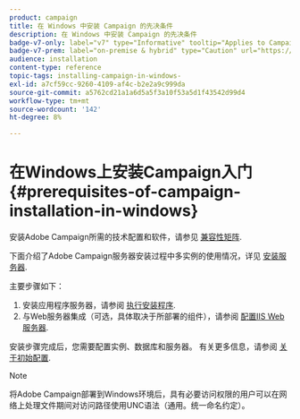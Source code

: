 ```yaml
---
product: campaign
title: 在 Windows 中安装 Campaign 的先决条件
description: 在 Windows 中安装 Campaign 的先决条件
badge-v7-only: label="v7" type="Informative" tooltip="Applies to Campaign Classic v7 only"
badge-v7-prem: label="on-premise & hybrid" type="Caution" url="https://experienceleague.adobe.com/docs/campaign-classic/using/installing-campaign-classic/architecture-and-hosting-models/hosting-models-lp/hosting-models.html?lang=en" tooltip="Applies to on-premise and hybrid deployments only"
audience: installation
content-type: reference
topic-tags: installing-campaign-in-windows-
exl-id: a7cf59cc-9260-4109-af4c-b2e2a9c999da
source-git-commit: a5762cd21a1a6d5a5f3a10f53a5d1f43542d99d4
workflow-type: tm+mt
source-wordcount: '142'
ht-degree: 8%

---
```


# 在Windows上安装Campaign入门 {#prerequisites-of-campaign-installation-in-windows}



安装Adobe Campaign所需的技术配置和软件，请参见 [兼容性矩阵](../../rn/using/compatibility-matrix.md).

下面介绍了Adobe Campaign服务器安装过程中多实例的使用情况，详见 [安装服务器](../../installation/using/installing-the-server.md).

主要步骤如下：

1. 安装应用程序服务器，请参阅 [执行安装程序](../../installation/using/installing-the-server.md#executing-the-installation-program).
1. 与Web服务器集成（可选，具体取决于所部署的组件），请参阅 [配置IIS Web服务器](../../installation/using/integration-into-a-web-server-for-windows.md#configuring-the-iis-web-server).

安装步骤完成后，您需要配置实例、数据库和服务器。 有关更多信息，请参阅 [关于初始配置](../../installation/using/about-initial-configuration.md).

>[!NOTE]
>
>将Adobe Campaign部署到Windows环境后，具有必要访问权限的用户可以在网络上处理文件期间对访问路径使用UNC语法（通用。统一命名约定）。
